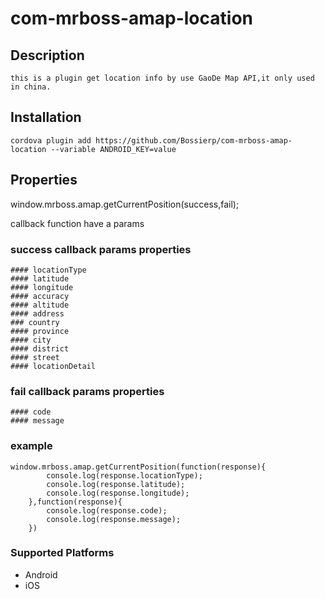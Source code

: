 <!--
# license: Licensed to the Apache Software Foundation (ASF) under one
#         or more contributor license agreements.  See the NOTICE file
#         distributed with this work for additional information
#         regarding copyright ownership.  The ASF licenses this file
#         to you under the Apache License, Version 2.0 (the
#         "License"); you may not use this file except in compliance
#         with the License.  You may obtain a copy of the License at
#
#           http://www.apache.org/licenses/LICENSE-2.0
#
#         Unless required by applicable law or agreed to in writing,
#         software distributed under the License is distributed on an
#         "AS IS" BASIS, WITHOUT WARRANTIES OR CONDITIONS OF ANY
#         KIND, either express or implied.  See the License for the
#         specific language governing permissions and limitations
#         under the License.
-->


# com-mrboss-amap-location

## Description
	this is a plugin get location info by use GaoDe Map API,it only used in china.


## Installation

    cordova plugin add https://github.com/Bossierp/com-mrboss-amap-location --variable ANDROID_KEY=value

## Properties

window.mrboss.amap.getCurrentPosition(success,fail);

callback function have a params

### success callback params properties
	#### locationType
	#### latitude
	#### longitude
	#### accuracy
	#### altitude
	#### address
	### country
	#### province
	#### city
	#### district
	#### street
	#### locationDetail

### fail callback params properties
	#### code
	#### message

### example
	window.mrboss.amap.getCurrentPosition(function(response){
			console.log(response.locationType);
			console.log(response.latitude);
			console.log(response.longitude);
		},function(response){
			console.log(response.code);
			console.log(response.message);
		})

### Supported Platforms
- Android
- iOS


